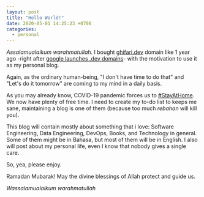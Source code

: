 ```yaml
---
layout: post
title: "Hello World!"
date: 2020-05-01 14:25:23 +0700
categories:
  - personal
---
```

_Assalamualaikum warahmatullah_. I bought [ghifari.dev][ghifari] domain like 1 year ago -right after [google launches .dev domains][dev-launch]- with the motivation to use it as my personal blog.

Again, as the ordinary human-being, "I don't have time to do that" and "Let's do it tomorrow" are coming to my mind in a daily basis.

As you may already know, COVID-19 pandemic forces us to [#StayAtHome][stayathome]. We now have plenty of free time. I need to create my to-do list to keeps me sane, maintaining a blog is one of them (because too much _rebahan_ will kill you).

This blog will contain mostly about something that i love: Software Engineering, Data Engineering, DevOps, Books,  and Technology in general. Some of them might be in Bahasa, but most of them will be in English. I also will post about my personal life, even I know that nobody gives a single care.

So, yea, please enjoy.

Ramadan Mubarak! May the divine blessings of Allah protect and guide us.

_Wassalamualaikum warahmatullah_

[ghifari]: https://ghifari.dev
[dev-launch]: https://www.blog.google/technology/developers/hello-dev/
[stayathome]: https://www.stayathome.world/
